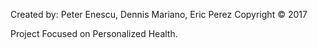 Created by: Peter Enescu, Dennis Mariano, Eric Perez
Copyright © 2017

Project Focused on Personalized Health.
